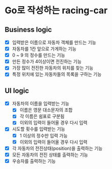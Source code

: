 # Go로 작성하는 racing-car

## Business logic
- [x] 입력받은 이름으로 자동차 객체를 만드는 기능
- [x] 자동차를 1칸 앞으로 가게하는 기능
- [x] 0 ~ 9 의 정수를 만드는 기능
- [x] 만든 정수가 4이상이면 전진하는 기능
- [x] 가장 많이 전진한 자동차의 위치를 찾는 기능
- [x] 특정 위치에 있는 자동차들의 목록을 구하는 기능

## UI logic
- [x] 자동차의 이름을 입력받는 기능
    - [x] 이름은 영문 대소문자의 조합
    - [x] 각 이름은 쉼표로 구분됨
    - [x] 이외의 입력이 들어올 경우 다시 입력
- [x] 시도할 횟수를 입력받는 기능
    - [x] 1 이상의 정수만 입력 가능
    - [x] 이외의 입력이 들어올 경우 다시 입력
- [x] 각 자동차의 전진상태(position)을 출력하는 기능
- [x] 모든 자동차의 전진 상태를 출력하는 기능
- [x] 우승자를 출력하는 기능
